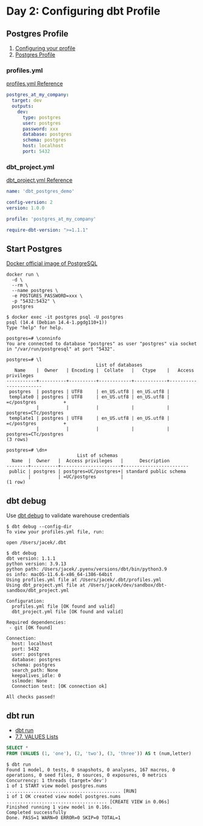 # Day 2: Configuring dbt Profile

## Postgres Profile

1. [Configuring your profile](https://docs.getdbt.com/dbt-cli/configure-your-profile)
1. [Postgres Profile](https://docs.getdbt.com/reference/warehouse-profiles/postgres-profile)

### profiles.yml

[profiles.yml Reference](https://docs.getdbt.com/reference/profiles.yml)

``` yml title="~/.dbt/profiles.yml"
postgres_at_my_company:
  target: dev
  outputs:
    dev:
      type: postgres
      user: postgres
      password: xxx
      database: postgres
      schema: postgres
      host: localhost
      port: 5432
```

### dbt_project.yml

[dbt_project.yml Reference](https://docs.getdbt.com/reference/dbt_project.yml)

``` yml title="dbt_project.yml"
name: 'dbt_postgres_demo'

config-version: 2
version: 1.0.0

profile: 'postgres_at_my_company'

require-dbt-version: ">=1.1.1"
```

## Start Postgres

[Docker official image of PostgreSQL](https://hub.docker.com/_/postgres)

``` shell
docker run \
  -d \
  --rm \
  --name postgres \
  -e POSTGRES_PASSWORD=xxx \
  -p "5432:5432" \
  postgres
```

```shell-session
$ docker exec -it postgres psql -U postgres
psql (14.4 (Debian 14.4-1.pgdg110+1))
Type "help" for help.

postgres=# \conninfo
You are connected to database "postgres" as user "postgres" via socket in "/var/run/postgresql" at port "5432".

postgres=# \l
                                 List of databases
   Name    |  Owner   | Encoding |  Collate   |   Ctype    |   Access privileges
-----------+----------+----------+------------+------------+-----------------------
 postgres  | postgres | UTF8     | en_US.utf8 | en_US.utf8 |
 template0 | postgres | UTF8     | en_US.utf8 | en_US.utf8 | =c/postgres          +
           |          |          |            |            | postgres=CTc/postgres
 template1 | postgres | UTF8     | en_US.utf8 | en_US.utf8 | =c/postgres          +
           |          |          |            |            | postgres=CTc/postgres
(3 rows)

postgres=# \dn+
                          List of schemas
  Name  |  Owner   |  Access privileges   |      Description
--------+----------+----------------------+------------------------
 public | postgres | postgres=UC/postgres+| standard public schema
        |          | =UC/postgres         |
(1 row)
```

## dbt debug

Use [dbt debug](https://docs.getdbt.com/reference/commands/debug) to validate warehouse credentials

```shell-session
$ dbt debug --config-dir
To view your profiles.yml file, run:

open /Users/jacek/.dbt

$ dbt debug
dbt version: 1.1.1
python version: 3.9.13
python path: /Users/jacek/.pyenv/versions/dbt/bin/python3.9
os info: macOS-11.6.6-x86_64-i386-64bit
Using profiles.yml file at /Users/jacek/.dbt/profiles.yml
Using dbt_project.yml file at /Users/jacek/dev/sandbox/dbt-sandbox/dbt_project.yml

Configuration:
  profiles.yml file [OK found and valid]
  dbt_project.yml file [OK found and valid]

Required dependencies:
 - git [OK found]

Connection:
  host: localhost
  port: 5432
  user: postgres
  database: postgres
  schema: postgres
  search_path: None
  keepalives_idle: 0
  sslmode: None
  Connection test: [OK connection ok]

All checks passed!
```

## dbt run

* [dbt run](https://docs.getdbt.com/reference/commands/run)
* [7.7. VALUES Lists](https://www.postgresql.org/docs/current/queries-values.html)

``` sql title="models/nums.sql"
SELECT *
FROM (VALUES (1, 'one'), (2, 'two'), (3, 'three')) AS t (num,letter)
```

```shell-session
$ dbt run
Found 1 model, 0 tests, 0 snapshots, 0 analyses, 167 macros, 0 operations, 0 seed files, 0 sources, 0 exposures, 0 metrics
Concurrency: 1 threads (target='dev')
1 of 1 START view model postgres.nums .......................................... [RUN]
1 of 1 OK created view model postgres.nums ..................................... [CREATE VIEW in 0.06s]
Finished running 1 view model in 0.16s.
Completed successfully
Done. PASS=1 WARN=0 ERROR=0 SKIP=0 TOTAL=1
```

